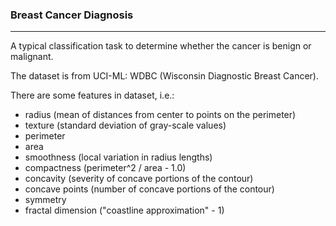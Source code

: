 ### Breast Cancer Diagnosis

---

A typical classification task to determine whether the cancer is benign or malignant.

The dataset is from UCI-ML: WDBC (Wisconsin Diagnostic Breast Cancer).

There are some features in dataset, i.e.:

- radius (mean of distances from center to points on the perimeter)
- texture (standard deviation of gray-scale values)
- perimeter
- area
- smoothness (local variation in radius lengths)
- compactness (perimeter^2 / area - 1.0)
- concavity (severity of concave portions of the contour)
- concave points (number of concave portions of the contour)
- symmetry 
- fractal dimension ("coastline approximation" - 1)